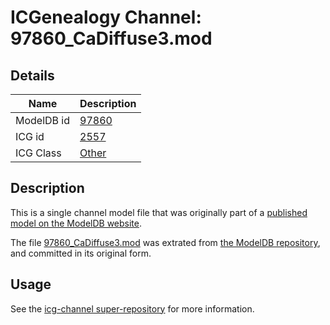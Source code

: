 # ICGenealogy Channel: 97860\_CaDiffuse3.mod

## Details

Name | Description
---- | -----------
ModelDB id | [97860](http://senselab.med.yale.edu/ModelDB/ShowModel.cshtml?model=97860)
ICG id | [2557](http://icg.neurotheory.ox.ac.uk/channels/other/2557)
ICG Class | [Other](http://icg.neurotheory.ox.ac.uk/channels/other)

## Description

This is a single channel model file that was originally part of a [published model on the ModelDB website](http://senselab.med.yale.edu/mModelDB/ShowModel.cshtml?model=97860).

The file [97860\_CaDiffuse3.mod](97860_CaDiffuse3.mod) was extrated from [the ModelDB repository](http://senselab.med.yale.edu/ModelDB/ShowModel.cshtml?model=97860), and committed in its original form.

## Usage

See the [icg-channel super-repository](https://github.com/icgenealogy/icg-channels) for more information.